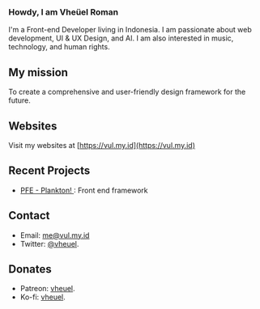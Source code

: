 ### Howdy, I am Vheüel Roman
I'm a Front-end Developer living in Indonesia. I am passionate about web development, UI & UX Design, and AI. I am also interested in music, technology, and human rights.

## My mission
To create a comprehensive and user-friendly design framework for the future.

## Websites
Visit my websites at [https://vul.my.id](https://vul.my.id)

## Recent Projects
- [PFE - Plankton! ](https://github.com/vheuel/plankton): Front end framework

## Contact
- Email: me@vul.my.id
- Twitter:  [@vheuel](https://twitter.com/vheuel).

## Donates
- Patreon: [vheuel](https://patreon.com/vheuel).
- Ko-fi: [vheuel](https://ko-fi.com/vheuel).
